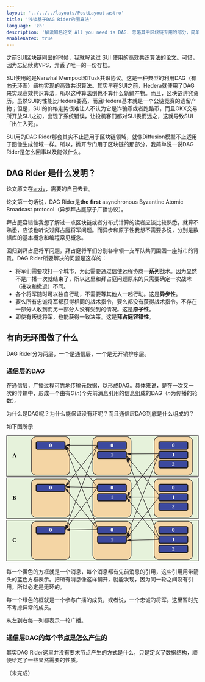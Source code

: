 ```yaml
---
layout: '../../../layouts/PostLayout.astro'
title: '浅谈基于DAG Rider的图算法'
language: 'zh'
description: '解读知名论文 All you need is DAG. 忽略其中区块链专用的部分，简单说一说为什么有向无环图共识性能那么高。'
enableKatex: true
---
```


之前[SUI区块链](https://sui.io/)刚出的时候，我就解读过 SUI 使用的[高效共识算法的论文](https://arxiv.org/abs/2105.11827)。可惜，因为忘记续费VPS，弄丢了唯一的一份存档。

SUI使用的是Narwhal Mempool和Tusk共识协议。这是一种典型的利用DAG（有向无环图）结构实现的高效共识算法。其实早在SUI之前，Hedera就使用了DAG来实现高效共识算法，所以这种算法倒也不算什么新鲜产物。而且，区块链讲究资历。虽然SUI的性能比Hedera要高，而且Hedera基本就是一个公链竞赛的遗留产物；但是，SUI的价格走势很难让人不认为它是诈骗币或者跑路币，而且OKX交易所开放SUI之初，出现了系统错误，让投机客们都对SUI畏而远之，这就导致SUI「出生入死」。

SUI用的DAG Rider那套其实不止适用于区块链领域，就像Diffusion模型不止适用于图像生成领域一样。所以，抛开专门用于区块链的那部分，我简单说一说DAG Rider是怎么回事以及能做什么。

## DAG Rider 是什么发明？

论文原文在[arxiv](https://arxiv.org/abs/2105.11827)，需要的自己去看。

论文第一句话说，DAG Rider是**the first** asynchronous Byzantine Atomic Broadcast protocol（异步拜占庭原子广播协议）。

拜占庭容错性我想了解过一点区块链或者分布式计算的读者应该比较熟悉，就算不熟悉，应该也听说过拜占庭将军问题。而异步和原子性我想不需要多说，分别是数据库的基本概念和编程常见概念。

回归到拜占庭将军问题，拜占庭将军们分别各率领一支军队共同围困一座城市的背景。DAG Rider所要解决的问题是这样的：

+ 将军们需要攻打一个城市，为此需要通过信使远程协商**一系列**战术。因为显然不是广播一次就结束了，所以这里和拜占庭问题原来的只需要确定一次战术（进攻和撤退）不同。
+ 各个将军随时可以独自行动，不需要等其他人一起行动。这是**异步性**。
+ 要么所有忠诚将军都获得相同的战术指令，要么都没有获得战术指令。不存在一部分人收到而另一部分人没有受到的情况。这是**原子性**。
+ 即使有叛徒将军，也能获得一致决策。这是**拜占庭容错性**。

## 有向无环图做了什么

DAG Rider分为两层，一个是通信层，一个是无开销排序层。

### 通信层的DAG

在通信层，广播过程可靠地传输元数据，以形成DAG。具体来说，是在一次又一次的传输中，形成一个由有$O(n)$个先前消息引用的信息组成的DAG（$n$为传播的轮数）。

为什么是DAG呢？为什么能保证没有环呢？而且通信层DAG到底是什么组成的？

如下图所示

![](./all-you-need-is-dag-1.svg)

每一个黄色的方框就是一个消息，每个消息都有先前消息的引用，这些引用用带箭头的蓝色方框表示。把所有消息像这样铺开，就能发现，因为同一轮之间没有引用，所以必定是无环的。

每一个绿色的框就是一个参与广播的成员，或者说，一个忠诚的将军。这里暂时先不考虑异常的成员。

从左到右每一列都表示一轮广播。

### 通信层DAG的每个节点是怎么产生的

其实DAG Rider这里并没有要求节点产生的方式是什么，只是定义了数据结构，顺便给定了一些显然需要的性质。



（未完成）